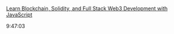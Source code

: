 [Learn Blockchain, Solidity, and Full Stack Web3 Development with JavaScript](https://youtu.be/gyMwXuJrbJQ)

9:47:03
